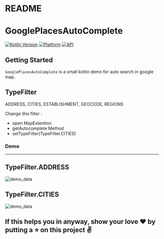 # README #

# GooglePlacesAutoComplete

[![Kotlin Version](https://img.shields.io/badge/Kotlin-v1.3.50-blue.svg)](https://kotlinlang.org)
[![Platform](https://img.shields.io/badge/Platform-Android-green.svg?style=flat)](https://www.android.com/)
[![API](https://img.shields.io/badge/API-21%2B-brightgreen.svg?style=flat)](https://android-arsenal.com/api?level=21)

Getting Started
------------------------
`GooglePlacesAutoComplete` is a small kotlin demo for auto search in google map.

TypeFilter
------------------------
ADDRESS,
CITIES,
ESTABLISHMENT,
GEOCODE,
REGIONS

Change this filter :
- open MapExtention
- getAutocomplete Method
- setTypeFilter(TypeFilter.CITIES)

### Demo
------------------------
TypeFilter.ADDRESS
------------------------

![demo_data](https://github.com/ShwetaChauhan18/GooglePlacesAutoComplete/blob/master/images/address_search.png)

TypeFilter.CITIES
------------------------

![demo_data](https://github.com/ShwetaChauhan18/GooglePlacesAutoComplete/blob/master/images/city_search.png)

## If this helps you in anyway, show your love :heart: by putting a :star: on this project :v:
